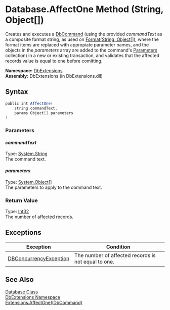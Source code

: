 Database.AffectOne Method (String, Object[])
============================================
Creates and executes a [DbCommand][1] (using the provided *commandText* as a composite format string, as used on [Format(String, Object[])][2], where the format items are replaced with appropiate parameter names, and the objects in the *parameters* array are added to the command's [Parameters][3] collection) in a new or existing transaction, and validates that the affected records value is equal to one before comitting.

**Namespace:** [DbExtensions][4]  
**Assembly:** DbExtensions (in DbExtensions.dll)

Syntax
------

```csharp
public int AffectOne(
	string commandText,
	params Object[] parameters
)
```

### Parameters

#### *commandText*
Type: [System.String][5]  
The command text.

#### *parameters*
Type: [System.Object][6][]  
The parameters to apply to the command text.

### Return Value
Type: [Int32][7]  
The number of affected records.

Exceptions
----------

Exception                   | Condition                                           
--------------------------- | --------------------------------------------------- 
[DBConcurrencyException][8] | The number of affected records is not equal to one. 


See Also
--------
[Database Class][9]  
[DbExtensions Namespace][4]  
[Extensions.AffectOne(IDbCommand)][10]  

[1]: http://msdn.microsoft.com/en-us/library/852d01k6
[2]: http://msdn.microsoft.com/en-us/library/b1csw23d
[3]: http://msdn.microsoft.com/en-us/library/9czdkzd1
[4]: ../README.md
[5]: http://msdn.microsoft.com/en-us/library/s1wwdcbf
[6]: http://msdn.microsoft.com/en-us/library/e5kfa45b
[7]: http://msdn.microsoft.com/en-us/library/td2s409d
[8]: http://msdn.microsoft.com/en-us/library/bsdf9tb2
[9]: README.md
[10]: ../Extensions/AffectOne.md